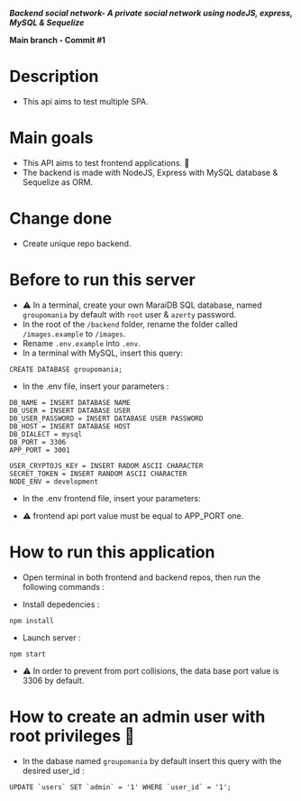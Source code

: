 **_Backend social network- A private social network using nodeJS, express, MySQL & Sequelize_**

**Main branch - Commit #1**

# Description

- This api aims to test multiple SPA.

# Main goals

- This API aims to test frontend applications. :construction:
- The backend is made with NodeJS, Express with MySQL database & Sequelize as ORM.

# Change done

- Create unique repo backend.

# Before to run this server

- :warning: In a terminal, create your own MaraiDB SQL database, named `groupomania` by default with `root` user & `azerty` password.
- In the root of the `/backend` folder, rename the folder called `/images.example` to `/images`.
- Rename `.env.example` into `.env`.
- In a terminal with MySQL, insert this query:

```
CREATE DATABASE groupomania;
```

- In the .env file, insert your parameters :

```
DB_NAME = INSERT DATABASE NAME
DB_USER = INSERT DATABASE USER
DB_USER_PASSWORD = INSERT DATABASE USER PASSWORD
DB_HOST = INSERT DATABASE HOST
DB_DIALECT = mysql
DB_PORT = 3306
APP_PORT = 3001

USER_CRYPTOJS_KEY = INSERT RADOM ASCII CHARACTER
SECRET_TOKEN = INSERT RANDOM ASCII CHARACTER
NODE_ENV = development
```

- In the .env frontend file, insert your parameters:

- :warning: frontend api port value must be equal to APP_PORT one.

# How to run this application

- Open terminal in both frontend and backend repos, then run the following commands :

- Install depedencies :

```
npm install
```

- Launch server :

```
npm start
```

- :warning: In order to prevent from port collisions, the data base port value is 3306 by default.

# How to create an admin user with root privileges :crown:

- In the dabase named `groupomania` by default insert this query with the desired user_id :

```
UPDATE `users` SET `admin` = '1' WHERE `user_id` = '1';
```
